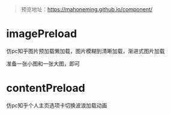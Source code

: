 >预览地址：https://mahoneming.github.io/component/

# imagePreload
仿pc知乎图片预加载懒加载，图片模糊到清晰加载，渐进式图片加载

准备一张小图和一张大图，即可
# contentPreload
仿pc知乎个人主页选项卡切换波浪加载动画
